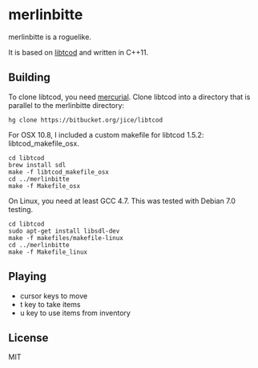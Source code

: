 merlinbitte
===========

merlinbitte is a roguelike.

It is based on [libtcod] and written in C++11.

Building
--------

To clone libtcod, you need [mercurial]. Clone libtcod into a directory that is parallel to the
merlinbitte directory:

    hg clone https://bitbucket.org/jice/libtcod

For OSX 10.8, I included a custom makefile for libtcod 1.5.2: libtcod_makefile_osx. 
    
    cd libtcod
    brew install sdl
    make -f libtcod_makefile_osx
    cd ../merlinbitte
    make -f Makefile_osx

On Linux, you need at least GCC 4.7. This was tested with Debian 7.0 testing.

    cd libtcod
    sudo apt-get install libsdl-dev
    make -f makefiles/makefile-linux
    cd ../merlinbitte
    make -f Makefile_linux

Playing
-------

- cursor keys to move
- t key to take items
- u key to use items from inventory

License
-------

MIT

  [libtcod]: http://doryen.eptalys.net/libtcod/
  [mercurial]: http://mercurial.selenic.com/
